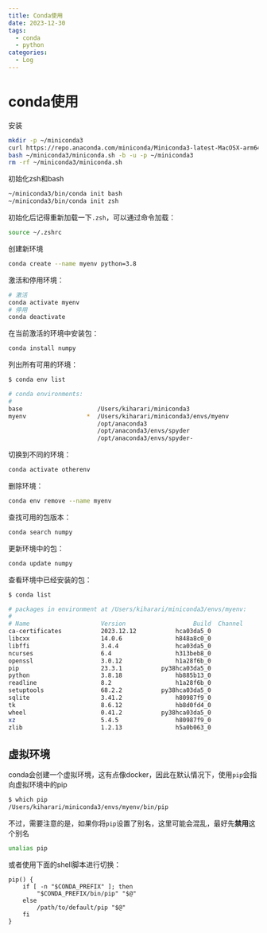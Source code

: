 ```yaml
---
title: Conda使用
date: 2023-12-30
tags: 
  - conda
  - python
categories: 
  - Log  
---
```


# conda使用



安装

```bash
mkdir -p ~/miniconda3
curl https://repo.anaconda.com/miniconda/Miniconda3-latest-MacOSX-arm64.sh -o ~/miniconda3/miniconda.sh
bash ~/miniconda3/miniconda.sh -b -u -p ~/miniconda3
rm -rf ~/miniconda3/miniconda.sh
```

初始化zsh和bash

```bash
~/miniconda3/bin/conda init bash
~/miniconda3/bin/conda init zsh
```

初始化后记得重新加载一下`.zsh`，可以通过命令加载：

```bash
source ~/.zshrc
```

创建新环境

```bash
conda create --name myenv python=3.8
```

激活和停用环境：

```bash
# 激活
conda activate myenv
# 停用
conda deactivate
```

在当前激活的环境中安装包：

```bash
conda install numpy
```

列出所有可用的环境：

```bash
$ conda env list

# conda environments:
#
base                     /Users/kiharari/miniconda3
myenv                 *  /Users/kiharari/miniconda3/envs/myenv
                         /opt/anaconda3
                         /opt/anaconda3/envs/spyder
                         /opt/anaconda3/envs/spyder-
```

切换到不同的环境：

```bash
conda activate otherenv
```

删除环境：

```bash
conda env remove --name myenv
```

查找可用的包版本：

```bash
conda search numpy
```

更新环境中的包：

```bash
conda update numpy
```

查看环境中已经安装的包：

```bash
$ conda list

# packages in environment at /Users/kiharari/miniconda3/envs/myenv:
#
# Name                    Version                   Build  Channel
ca-certificates           2023.12.12           hca03da5_0
libcxx                    14.0.6               h848a8c0_0
libffi                    3.4.4                hca03da5_0
ncurses                   6.4                  h313beb8_0
openssl                   3.0.12               h1a28f6b_0
pip                       23.3.1           py38hca03da5_0
python                    3.8.18               hb885b13_0
readline                  8.2                  h1a28f6b_0
setuptools                68.2.2           py38hca03da5_0
sqlite                    3.41.2               h80987f9_0
tk                        8.6.12               hb8d0fd4_0
wheel                     0.41.2           py38hca03da5_0
xz                        5.4.5                h80987f9_0
zlib                      1.2.13               h5a0b063_0
```



## 虚拟环境

conda会创建一个虚拟环境，这有点像docker，因此在默认情况下，使用`pip`会指向虚拟环境中的pip

```bash
$ which pip
/Users/kiharari/miniconda3/envs/myenv/bin/pip
```

不过，需要注意的是，如果你将`pip`设置了别名，这里可能会混乱，最好先**禁用**这个别名

```bash
unalias pip
```

或者使用下面的shell脚本进行切换：

```shell
pip() {
    if [ -n "$CONDA_PREFIX" ]; then
        "$CONDA_PREFIX/bin/pip" "$@"
    else
        /path/to/default/pip "$@"
    fi
}
```



